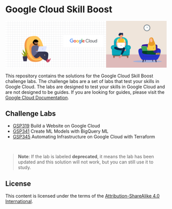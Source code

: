 # Google Cloud Skill Boost

![](banner.jpg)

This repository contains the solutions for the Google Cloud Skill Boost challenge labs. The challenge labs are a set of labs that test your skills in Google Cloud. The labs are designed to test your skills in Google Cloud and are not designed to be guides. If you are looking for guides, please visit the [Google Cloud Documentation](https://cloud.google.com/docs).

## Challenge Labs
- [GSP319](./challenge-labs/GSP319/index.md) Build a Website on Google Cloud
- [GSP341](./challenge-labs/GSP341/index.md) Create ML Models with BigQuery ML
- [GSP345](./challenge-labs/GSP345/index.md) Automating Infrastructure on Google Cloud with Terraform

<br>

> **Note**: If the lab is labeled **deprecated**, it means the lab has been updated and this solution will not work, but you can still use it to study.

## License

This content is licensed under the terms of the [Attribution-ShareAlike 4.0 International](./LICENSE.md).

